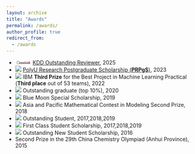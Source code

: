 ```yaml
---
layout: archive
title: "Awards"
permalink: /awards/
author_profile: true
redirect_from:
  - /awards
---
```


+ <img src='/images/KDD2025.png' style='width: 3em;'> [KDD Outstanding Reviewer](https://kdd2025.kdd.org/research-track-program-committee/), 2025
+ <img src='/images/polyu_logo.png' style='width: 1.2em;'> [PolyU Research Postgraduate Scholarship (**PRPgS**)](https://www.polyu.edu.hk/comp/study/research-postgraduate-programme/phd-and-mphil-in-computing/), 2023
+ <img src='/images/uoe_log.png' style='width: 1.2em;'> IBM **Third Prize** for the Best Project in Machine Learning Practical (**Third place** out of 53 teams), 2022
+ <img src='/images/whu_logo.png' style='width: 1.2em;'> Outstanding graduate (top 10%), 2020
+ <img src='/images/whu_logo.png' style='width: 1.2em;'> Blue Moon Special Scholarship, 2019
+ <img src='/images/whu_logo.png' style='width: 1.2em;'> Asia and Pacific Mathematical Contest in Modeling Second Prize, 2018
+ <img src='/images/whu_logo.png' style='width: 1.2em;'> Outstanding Student, 2017,2018,2019
+ <img src='/images/whu_logo.png' style='width: 1.2em;'> First Class Student Scholarship, 2017,2018,2019
+ <img src='/images/whu_logo.png' style='width: 1.2em;'> Outstanding New Student Scholarship, 2016
+ Second Prize in the 29th China Chemistry Olympiad (Anhui Province), 2015


